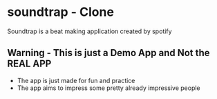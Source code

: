 # soundtrap - Clone

Soundtrap is a beat making application created by spotify

## Warning - This is just a Demo App and Not the REAL APP

- The app is just made for fun and practice
- The app aims to impress some pretty already impressive people
